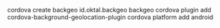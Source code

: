 cordova create backgeo id.oktal.backgeo backgeo
cordova plugin add cordova-background-geolocation-plugin
cordova platform add android